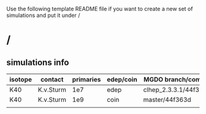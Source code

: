 Use the following template README file if you want to create a new set of simulations and put it under <volume>/<part>

# <volume>/<part>

## simulations info

| isotope | contact   | primaries | edep/coin | MGDO branch/commit    | MaGe branch/commmit        | notes   |
| ------- | --------- | --------- | --------- | --------------------- | -------------------------- | ------- |
| K40     | K.v.Sturm | 1e7       | edep      | clhep_2.3.3.1/44f363d | GERDAphaseII_g4.10/31834a8 | example |
| K40     | K.v.Sturm | 1e9       | coin      | master/44f363d        | GERDAphaseII/4a505b1       | example |
|         |           |           |           |                       |                            |         |
